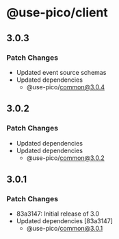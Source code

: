 # @use-pico/client

## 3.0.3

### Patch Changes

- Updated event source schemas
- Updated dependencies
    - @use-pico/common@3.0.4

## 3.0.2

### Patch Changes

- Updated dependencies
- Updated dependencies
    - @use-pico/common@3.0.2

## 3.0.1

### Patch Changes

- 83a3147: Initial release of 3.0
- Updated dependencies [83a3147]
  - @use-pico/common@3.0.1
